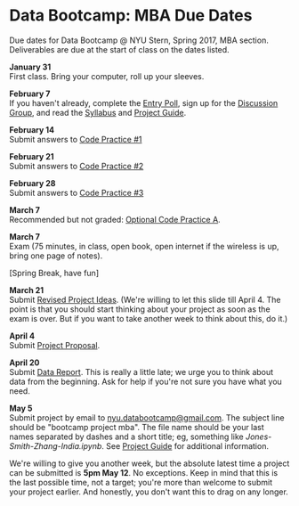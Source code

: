 # Data Bootcamp:  MBA Due Dates

Due dates for Data Bootcamp @ NYU Stern, Spring 2017, MBA section.  Deliverables are due at the start of class on the dates listed.

**January 31** <br> First class.  Bring your computer, roll up your sleeves.

**February 7** <br> If you haven't already, complete the [Entry Poll](https://docs.google.com/forms/d/e/1FAIpQLSdiVdav2f6RFCiopp3MGHZRX6PKR5MA77z2NrFrdXV8eFFgaQ/viewform), sign up for the [Discussion Group](https://piazza.com/nyu/fall2016/econgb2313), and read the [Syllabus](https://github.com/NYUDataBootcamp/Materials/blob/master/Documents/bootcamp_syllabus.pdf) and [Project Guide](https://github.com/NYUDataBootcamp/Materials/blob/master/Documents/bootcamp_project.pdf).

**February 14** <br> Submit answers to [Code Practice #1](https://github.com/NYUDataBootcamp/Materials/blob/master/Documents/bootcamp_practice_1.pdf) 

<!---
([answers](http://nyu-databootcamp.s3-us-west-2.amazonaws.com/bootcamp_practice_1_answers.pdf)).
-->

**February 21** <br> Submit answers to [Code Practice #2](https://github.com/NYUDataBootcamp/Materials/blob/master/Documents/bootcamp_practice_2.pdf)
<!---
([answers](http://nyu-databootcamp.s3-us-west-2.amazonaws.com/bootcamp_practice_2_answers.pdf)).
-->

**February 28** <br> Submit answers to [Code Practice #3](https://github.com/NYUDataBootcamp/Materials/blob/master/Documents/bootcamp_practice_3.pdf)

<!---
([answers](http://nyu-databootcamp.s3-us-west-2.amazonaws.com/bootcamp_practice_3_answers.pdf)).
-->

**March 7** <br> Recommended but not graded:  [Optional Code Practice A](https://github.com/NYUDataBootcamp/Materials/blob/master/Code/notebooks/bootcamp_practice_a.ipynb).

**March 7** <br> Exam (75 minutes, in class, open book, open internet if the wireless is up, bring one page of notes).

<!--
[Answer key](https://github.com/NYUDataBootcamp/Materials/blob/699ddafb62e852c1f0add529b742dc136b89adb9/Code/notebooks/bootcamp_exam_f16_answers.ipynb)
-->

[Spring Break, have fun]

**March 21** <br> Submit [Revised Project Ideas](https://github.com/NYUDataBootcamp/Materials/blob/master/Documents/bootcamp_project.pdf).
(We're willing to let this slide till April 4.  The point is that you should start thinking
about your project as soon as the exam is over.  But if you want to take another week to think about this, do it.)

<!--
Recommended but not graded:  [Optional Code Practice B](https://github.com/NYUDataBootcamp/Materials/blob/master/Documents/bootcamp_practice_b.pdf).
-->


**April 4** <br> Submit [Project Proposal](https://github.com/NYUDataBootcamp/Materials/blob/master/Documents/bootcamp_project.pdf).

**April 20** <br> Submit [Data Report](https://github.com/NYUDataBootcamp/Materials/blob/master/Documents/bootcamp_project.pdf).  This is really a little late; we urge you to think about data from the beginning. Ask for help if you're not sure you have what you need.

<!--
Recommended but not graded: [Optional Code Practice C](https://github.com/NYUDataBootcamp/Materials/blob/master/Documents/bootcamp_practice_c.pdf).
-->

**May 5** <br> Submit project by email to nyu.databootcamp@gmail.com. The subject line should be "bootcamp project mba".  The file name should be your last names separated by dashes and a short title;  eg, something like *Jones-Smith-Zhang-India.ipynb*. See [Project Guide](https://github.com/NYUDataBootcamp/Materials/blob/master/Documents/bootcamp_project.pdf) for additional information.

We're willing to give you another week, but the absolute latest time a project can be submitted is **5pm May 12**.  No exceptions.  Keep in mind that this is the last possible time, not a target; you're more than welcome to submit your project earlier.  And honestly, you don't want this to drag on any longer.

